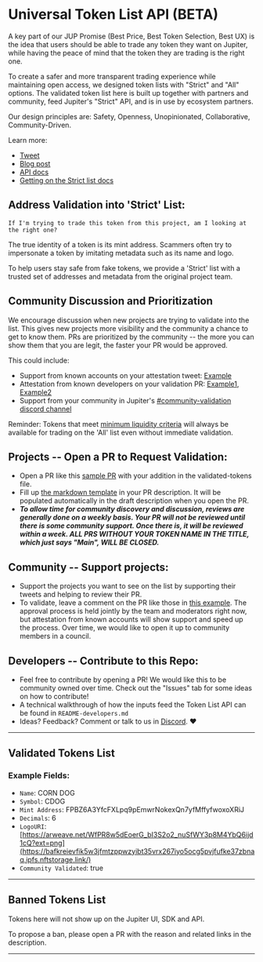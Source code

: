 # Universal Token List API (BETA)

A key part of our JUP Promise (Best Price, Best Token Selection, Best UX) is the idea that users should be able to trade any token they want on Jupiter, while having the peace of mind that the token they are trading is the right one.

To create a safer and more transparent trading experience while maintaining open access, we designed token lists with "Strict" and "All" options. The validated token list here is built up together with partners and community, feed Jupiter's "Strict" API, and is in use by ecosystem partners. 

Our design principles are: Safety, Openness, Unopinionated, Collaborative, Community-Driven. 

Learn more:
-  [Tweet](https://twitter.com/JupiterExchange/status/1625877026866446337?s=20)
-  [Blog post](https://station.jup.ag/blog/jupiter-token-list-api)
-  [API docs](https://station.jup.ag/docs/token-list/token-list-api)
-  [Getting on the Strict list docs](https://station.jup.ag/docs/get-your-token-onto-jup#getting-on-the-strict-list)

## Address Validation into 'Strict' List:
`If I'm trying to trade this token from this project, am I looking at the right one?`

The true identity of a token is its mint address. Scammers often try to impersonate a token by imitating metadata such as its name and logo. 

To help users stay safe from fake tokens, we provide a 'Strict' list with a trusted set of addresses and metadata from the original project team.

## Community Discussion and Prioritization 
We encourage discussion when new projects are trying to validate into the list. This gives new projects more visibility and the community a chance to get to know them. PRs are prioritized by the community -- the more you can show them that you are legit, the faster your PR would be approved. 

This could include:
 - Support from known accounts on your attestation tweet: [Example](https://twitter.com/Cogent_Crypto/status/1630963084037869569?s=20) 
- Attestation from known developers on your validation PR: [Example1](https://github.com/jup-ag/token-list/pull/165), [Example2](https://github.com/jup-ag/token-list/pull/76)
-  Support from your community in Jupiter's [#community-validation discord channel](https://discord.gg/jup)

  Reminder: Tokens that meet [minimum liquidity criteria](https://station.jup.ag/docs/get-your-token-onto-jup) will always be available for trading on the 'All' list even without immediate validation.

## Projects -- Open a PR to Request Validation:
- Open a PR like this [sample PR](https://github.com/jup-ag/token-list/pull/76) with your addition in the validated-tokens file.
- Fill up [the markdown template](https://github.com/jup-ag/token-list/blob/main/pull_request_template.md) in your PR description. It will be populated automatically in the draft description when you open the PR.
- ***To allow time for community discovery and discussion, reviews are generally done on a weekly basis. Your PR will not be reviewed until there is some community support. Once there is, it will be reviewed within a week. ALL PRS WITHOUT YOUR TOKEN NAME IN THE TITLE, which just says "Main", WILL BE CLOSED.***

## Community -- Support projects: 
- Support the projects you want to see on the list by supporting their tweets and helping to review their PR.
- To validate, leave a comment on the PR like those in [this example](https://github.com/jup-ag/token-list/pull/76). The approval process is held jointly by the team and moderators right now, but attestation from known accounts will show support and speed up the process. Over time, we would like to open it up to community members in a council.

## Developers -- Contribute to this Repo: 
- Feel free to contribute by opening a PR! We would like this to be community owned over time. Check out the "Issues" tab for some ideas on how to contribute!
- A technical walkthrough of how the inputs feed the Token List API can be found in `README-developers.md`
- Ideas? Feedback? Comment or talk to us in [Discord](https://discord.gg/jup). ❤️


<hr>

## Validated Tokens List

### Example Fields:  
- `Name`: CORN DOG
- `Symbol`: CDOG 
- `Mint Address`: FPBZ6A3YfcFXLpq9pEmwrNokexQn7yfMffyfwoxoXRiJ
- `Decimals`: 6 
- `LogoURI`: [https://arweave.net/WfPR8w5dEoerG_bI3S2o2_nuSfWY3p8M4YbQ6ijd1cQ?ext=png](https://bafkreievfik5w3jfmtzppwzyibt35vrx267iyo5ocg5pvjfufke37zbnaq.ipfs.nftstorage.link/)
- `Community Validated`: true

<hr>

## Banned Tokens List
Tokens here will not show up on the Jupiter UI, SDK and API.

To propose a ban, please open a PR with the reason and related links in the description.


<hr>
